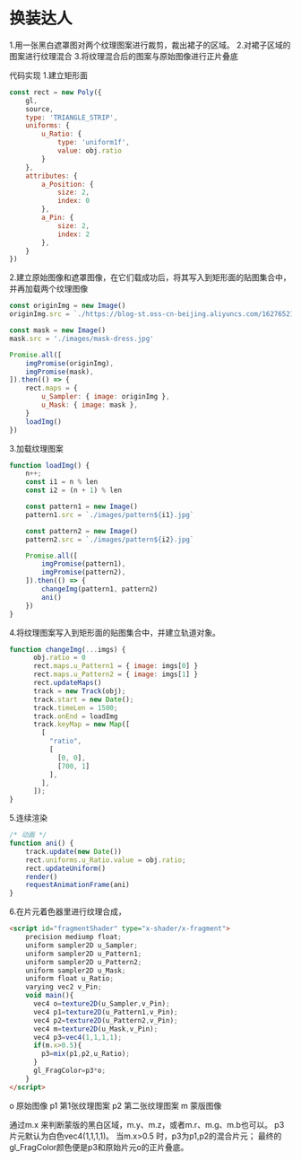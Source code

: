 # 换装达人
1.用一张黑白遮罩图对两个纹理图案进行裁剪，裁出裙子的区域。
2.对裙子区域的图案进行纹理混合
3.将纹理混合后的图案与原始图像进行正片叠底

代码实现
1.建立矩形面
```js
const rect = new Poly({
    gl,
    source,
    type: 'TRIANGLE_STRIP',
    uniforms: {
        u_Ratio: {
            type: 'uniform1f',
            value: obj.ratio
        }
    },
    attributes: {
        a_Position: {
            size: 2,
            index: 0
        },
        a_Pin: {
            size: 2,
            index: 2
        },
    }
})
```

2.建立原始图像和遮罩图像，在它们载成功后，将其写入到矩形面的贴图集合中，并再加载两个纹理图像
```js
const originImg = new Image()
originImg.src = `./https://blog-st.oss-cn-beijing.aliyuncs.com/16276521220864486294203747374.jpg`

const mask = new Image()
mask.src = './images/mask-dress.jpg'

Promise.all([
    imgPromise(originImg),
    imgPromise(mask),
]).then(() => {
    rect.maps = {
        u_Sampler: { image: originImg },
        u_Mask: { image: mask },
    }
    loadImg()
})
```

3.加载纹理图案
```js
function loadImg() {
    n++;
    const i1 = n % len
    const i2 = (n + 1) % len

    const pattern1 = new Image()
    pattern1.src = `./images/pattern${i1}.jpg`

    const pattern2 = new Image()
    pattern2.src = `./images/pattern${i2}.jpg`

    Promise.all([
        imgPromise(pattern1),
        imgPromise(pattern2),
    ]).then(() => {
        changeImg(pattern1, pattern2)
        ani()
    })
}
```

4.将纹理图案写入到矩形面的贴图集合中，并建立轨道对象。
```js
function changeImg(...imgs) {
      obj.ratio = 0
      rect.maps.u_Pattern1 = { image: imgs[0] }
      rect.maps.u_Pattern2 = { image: imgs[1] }
      rect.updateMaps()
      track = new Track(obj);
      track.start = new Date();
      track.timeLen = 1500;
      track.onEnd = loadImg
      track.keyMap = new Map([
        [
          "ratio",
          [
            [0, 0],
            [700, 1]
          ],
        ],
      ]);
}
```
5.连续渲染

```js
/* 动画 */
function ani() {
    track.update(new Date())
    rect.uniforms.u_Ratio.value = obj.ratio;
    rect.updateUniform()
    render()
    requestAnimationFrame(ani)
}
```

6.在片元着色器里进行纹理合成，

```html
<script id="fragmentShader" type="x-shader/x-fragment">
    precision mediump float;
    uniform sampler2D u_Sampler;
    uniform sampler2D u_Pattern1;
    uniform sampler2D u_Pattern2;
    uniform sampler2D u_Mask;
    uniform float u_Ratio;
    varying vec2 v_Pin;
    void main(){
      vec4 o=texture2D(u_Sampler,v_Pin);
      vec4 p1=texture2D(u_Pattern1,v_Pin);
      vec4 p2=texture2D(u_Pattern2,v_Pin);
      vec4 m=texture2D(u_Mask,v_Pin);
      vec4 p3=vec4(1,1,1,1);
      if(m.x>0.5){
        p3=mix(p1,p2,u_Ratio);
      }
      gl_FragColor=p3*o;
    }
</script>
```
o 原始图像
p1 第1张纹理图案
p2 第二张纹理图案
m 蒙版图像

通过m.x 来判断蒙版的黑白区域，m.y、m.z，或者m.r、m.g、m.b也可以。
p3片元默认为白色vec4(1,1,1,1)。 当m.x>0.5 时，p3为p1,p2的混合片元；
最终的gl_FragColor颜色便是p3和原始片元o的正片叠底。


